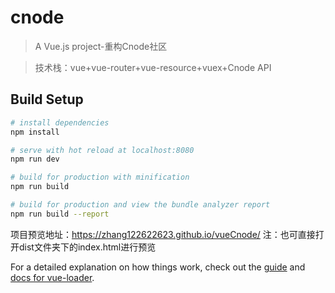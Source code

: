 # cnode

> A Vue.js project-重构Cnode社区

> 技术栈：vue+vue-router+vue-resource+vuex+Cnode API

## Build Setup

``` bash
# install dependencies
npm install

# serve with hot reload at localhost:8080
npm run dev

# build for production with minification
npm run build

# build for production and view the bundle analyzer report
npm run build --report
```
项目预览地址：https://zhang122622623.github.io/vueCnode/
注：也可直接打开dist文件夹下的index.html进行预览

For a detailed explanation on how things work, check out the [guide](http://vuejs-templates.github.io/webpack/) and [docs for vue-loader](http://vuejs.github.io/vue-loader).
